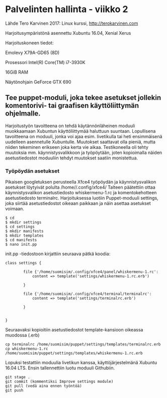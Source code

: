 # Palvelinten hallinta - viikko 2

Lähde  Tero Karvinen 2017: Linux kurssi, http://terokarvinen.com

Harjoitusympäristönä asennettu Xubuntu 16.04, Xenial Xerus

Harjoituskoneen tiedot:

Emolevy X79A-GD65 (8D)

Prosessori Intel(R) Core(TM) i7-3930K

16GiB RAM

Näytönohjain GeForce GTX 690

## Tee puppet-moduli, joka tekee asetukset jollekin komentorivi- tai graafisen käyttöliittymän ohjelmalle.

Harjoitustyön tavoitteena on tehdä käytännönläheinen moduuli muokkaamaan Xubuntun käyttöliittymää haluttuun suuntaan.
Lopullisena tavoitteena on moduuli, jonka voi ajaa esim. livetikulla tai heti ensimmäisenä uudelleen asennetulle Xubuntulle.
Muutokset saattavat olla pieniä, mutta niiden tekeminen erikseen joka kerta vie aikaa. Testikoneella oli tehty muutoksia mm. 
käynnistysvalikkoon ja työpöytään, joten kopioimalla näiden asetustiedostot moduuliin tehdyt muutokset saatiin monistettua.

### Työpöydän asetukset

Pikaisen googletuksen perusteella Xfce4 työpöydän ja käynnistysvalikon asetukset löytyivät polulta /home/<user>/.config/xfce4/
Talteen päätettiin ottaa käynnistysvalikon asetustiedosto whiskermenu-1.rc ja komentokehotteen asetustiedosto terminalrc.
Harjoituksessa luotiin Puppet-moduuli settings, joka siirtää asetustiedostot oikeaan paikkaan ja näin asettaa asetukset voimaan.

	$ cd
	$ mkdir settings
	$ cd settings
	$ mkdir manifests
	$ mkdir templates
	$ cd manifests
	$ nano init.pp

init.pp -tiedostoon kirjattiin seuraava pätkä koodia:

	class settings {

        	file {'/home/suomisim/.config/xfce4/panel/whiskermenu-1.rc':
                content => template('settings/whiskermenu-1.rc.erb')

        	}

        	file {'/home/suomisim/.config/xfce4/terminal/terminalrc':
                content => template('settings/terminalrc.erb')

        	}


	}

Seuraavaksi kopioitiin asetustiedostot template-kansioon oikeassa muodossa (.erb)

	cp terminalrc /home/suomisim/puppet/settings/templates/terminalrc.erb
	cp whiskermenu-1.rc /home/suomisim/puppet/settings/templates/whiskermenu-1.rc.erb

Lopuksi testattiin moduulia livetikun kanssa, käyttöjärjestelmänä Xubuntu 16.04 LTS. Ensin tallennettiin 
luotu moduuli Githubiin.

	git stage .
	git commit (kommentiksi Improve settings module)
	git pull (vedä aina ennen työntöä)
	git push

 




